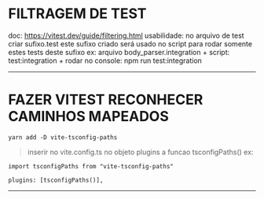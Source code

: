 # FILTRAGEM DE TEST
doc: https://vitest.dev/guide/filtering.html
usabilidade: no arquivo de test criar sufixo.test este sufixo criado será usado no script para rodar somente estes tests deste sufixo ex: arquivo body_parser.integration + script: test:integration + rodar no console: npm run test:integration

---

# FAZER VITEST RECONHECER CAMINHOS MAPEADOS
```yarn add -D vite-tsconfig-paths```

> inserir no vite.config.ts no objeto plugins a funcao tsconfigPaths() ex:

```
import tsconfigPaths from "vite-tsconfig-paths"

plugins: [tsconfigPaths()],
```

---
